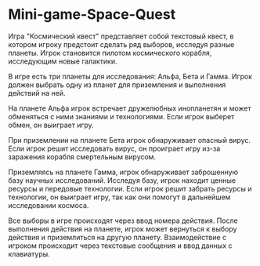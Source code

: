 # Mini-game-Space-Quest
Игра "Космический квест" представляет собой текстовый квест, в котором игроку предстоит сделать ряд выборов, исследуя разные планеты. Игрок становится пилотом космического корабля, исследующим новые галактики.

В игре есть три планеты для исследования: Альфа, Бета и Гамма. Игрок должен выбрать одну из планет для приземления и выполнения действий на ней.

На планете Альфа игрок встречает дружелюбных инопланетян и может обменяться с ними знаниями и технологиями. Если игрок выберет обмен, он выиграет игру.

При приземлении на планете Бета игрок обнаруживает опасный вирус. Если игрок решит исследовать вирус, он проиграет игру из-за заражения корабля смертельным вирусом.

Приземляясь на планете Гамма, игрок обнаруживает заброшенную базу научных исследований. Исследуя базу, игрок находит ценные ресурсы и передовые технологии. Если игрок решит забрать ресурсы и технологии, он выиграет игру, так как они помогут в дальнейшем исследовании космоса.

Все выборы в игре происходят через ввод номера действия. После выполнения действия на планете, игрок может вернуться к выбору действия и приземлиться на другую планету. Взаимодействие с игроком происходит через текстовые сообщения и ввод данных с клавиатуры.
